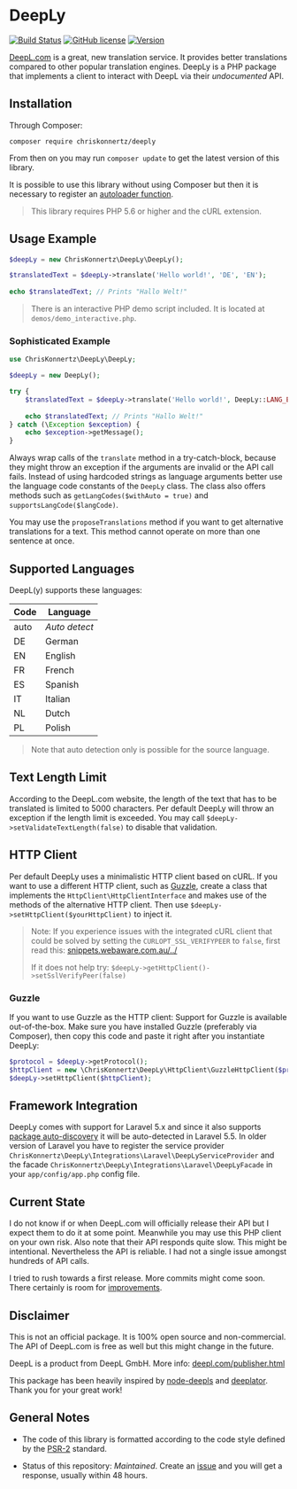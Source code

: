 # DeepLy

[![Build Status](https://img.shields.io/travis/chriskonnertz/DeepLy.svg)](https://travis-ci.org/chriskonnertz/DeepLy)
[![GitHub license](https://img.shields.io/badge/license-MIT-blue.svg)](https://raw.githubusercontent.com/chriskonnertz/deeply/master/LICENSE)
[![Version](https://img.shields.io/packagist/v/chriskonnertz/DeepLy.svg)](https://packagist.org/packages/chriskonnertz/deeply)


[DeepL.com](https://www.deepl.com/) is a great, new translation service. 
It provides better translations compared to other popular translation engines.
DeepLy is a PHP package that implements a client to interact with DeepL via their _undocumented_ API. 

## Installation

Through Composer:

```
composer require chriskonnertz/deeply
```

From then on you may run `composer update` to get the latest version of this library.

It is possible to use this library without using Composer but then it is necessary to register an 
[autoloader function](https://github.com/php-fig/fig-standards/blob/master/accepted/PSR-0.md#example-implementation).

> This library requires PHP 5.6 or higher and the cURL extension.

## Usage Example

```php
$deepLy = new ChrisKonnertz\DeepLy\DeepLy();

$translatedText = $deepLy->translate('Hello world!', 'DE', 'EN');
    
echo $translatedText; // Prints "Hallo Welt!"
```

> There is an interactive PHP demo script included. It is located at `demos/demo_interactive.php`.

### Sophisticated Example


```php
use ChrisKonnertz\DeepLy\DeepLy;

$deepLy = new DeepLy();

try {
    $translatedText = $deepLy->translate('Hello world!', DeepLy::LANG_EN, DeepLy::LANG_AUTO);
    
    echo $translatedText; // Prints "Hallo Welt!"
} catch (\Exception $exception) {
    echo $exception->getMessage();
}

```

Always wrap calls of the `translate` method in a try-catch-block, because they might throw an exception if the
arguments are invalid or the API call fails. Instead of using hardcoded strings as language arguments 
better use the language code constants of the `DeepLy` class. The class also offers methods such as
`getLangCodes($withAuto = true)` and `supportsLangCode($langCode)`. 

You may use the `proposeTranslations` method if you want to get alternative translations for a text. 
This method cannot operate on more than one sentence at once. 

## Supported Languages

DeepL(y) supports these languages:

| Code | Language      |
|------|---------------|
| auto | _Auto detect_ |
| DE   | German        |
| EN   | English       |
| FR   | French        |
| ES   | Spanish       |
| IT   | Italian       |
| NL   | Dutch         |
| PL   | Polish        |

> Note that auto detection only is possible for the source language.

## Text Length Limit

According to the DeepL.com website, the length of the text that has to be translated is limited to 5000 characters.
Per default DeepLy will throw an exception if the length limit is exceeded. 
You may call `$deepLy->setValidateTextLength(false)` to disable that validation.

## HTTP Client

Per default DeepLy uses a minimalistic HTTP client based on cURL. If you want to use a different HTTP client, 
such as [Guzzle](https://github.com/guzzle/guzzle), create a class that implements the `HttpClient\HttpClientInterface`
 and makes use of the methods of the alternative HTTP client. Then use `$deepLy->setHttpClient($yourHttpClient)`
 to inject it.
 
> Note: If you experience issues with the integrated cURL client that could be solved by setting the
> `CURLOPT_SSL_VERIFYPEER` to `false`, first read this: 
> [snippets.webaware.com.au/../](https://snippets.webaware.com.au/howto/stop-turning-off-curlopt_ssl_verifypeer-and-fix-your-php-config/)
>
> If it does not help try: `$deepLy->getHttpClient()->setSslVerifyPeer(false)`

### Guzzle
 
If you want to use Guzzle as the HTTP client: Support for Guzzle is available out-of-the-box. 
Make sure you have installed Guzzle (preferably via Composer), then copy this code and paste it right after you instantiate DeepLy:

```php
$protocol = $deepLy->getProtocol();
$httpClient = new \ChrisKonnertz\DeepLy\HttpClient\GuzzleHttpClient($protocol);
$deepLy->setHttpClient($httpClient);
```

## Framework Integration

DeepLy comes with support for Laravel 5.x and since it also supports 
[package auto-discovery](https://medium.com/@taylorotwell/package-auto-discovery-in-laravel-5-5-ea9e3ab20518)
 it will be auto-detected in Laravel 5.5. In older version of Laravel you have to register the service provider
 `ChrisKonnertz\DeepLy\Integrations\Laravel\DeepLyServiceProvider` and the facade 
 `ChrisKonnertz\DeepLy\Integrations\Laravel\DeepLyFacade` in your `app/config/app.php` config file.

## Current State

I do not know if or when DeepL.com will officially release their API but I expect them to do it at some point. 
Meanwhile you may use this PHP client on your own risk. Also note that their API responds quite slow. This might be intentional.
Nevertheless the API is reliable. I had not a single issue amongst hundreds of API calls.

I tried to rush towards a first release. More commits might come soon. There certainly is room for [improvements](https://github.com/chriskonnertz/DeepLy/issues/1).

## Disclaimer

This is not an official package. It is 100% open source and non-commercial. 
The API of DeepL.com is free as well but this might change in the future.

DeepL is a product from DeepL GmbH. More info: [deepl.com/publisher.html](https://www.deepl.com/publisher.html)

This package has been heavily inspired by [node-deepls](https://github.com/pbrln/node-deepl)
and [deeplator](https://github.com/uinput/deeplator). Thank you for your great work!

## General Notes

* The code of this library is formatted according to the code style defined by the 
[PSR-2](https://github.com/php-fig/fig-standards/blob/master/accepted/PSR-2-coding-style-guide.md) standard.

* Status of this repository: _Maintained_. Create an [issue](https://github.com/chriskonnertz/DeepLy/issues)
and you will get a response, usually within 48 hours.
